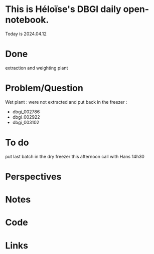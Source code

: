 
# This is Héloïse's DBGI daily open-notebook.

Today is 2024.04.12

# Done
extraction and weighting plant
# Problem/Question
Wet plant : were not extracted and put back in the freezer : 
* dbgi_002786
* dbgi_002922
* dbgi_003102

# To do 
put last batch in the dry freezer this afternoon
call with Hans 14h30

# Perspectives

# Notes

# Code

# Links